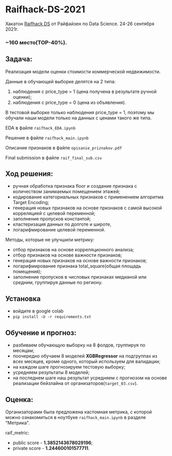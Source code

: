 # Raifhack-DS-2021
Хакатон [Raifhack DS](https://apply.raifhack.ru/competition) от Райфайзен по Data Science. 24-26 сентября 2021г.

### ~160 место(TOP-40%).

## Задача:
Реализация модели оценки стоимости коммерческой недвижимости. 

Данные в обучающей выборке делятся на 2 типа:
  1) наблюдения с price_type = 1 (цена получена в результате ручной оценки);
  2) наблюдения с price_type = 0 (цена из объявления).

В тестовой выборке только наблюдения price_type = 1, поэтому мы обучали наши модели только на данных с ценами такого же типа.

EDA в файле `raifhack_EDA.ipynb`

Решение в файле `raifhack_main.ipynb`

Описание признаков в файле `opisanie_priznakov.pdf`

Final submission в файле `raif_final_sub.csv`

## Ход решения:
- ручная обработка признака floor и создание признака с количеством занимаемых помещением этажей;
- кодирование категориальных признаков с применением алгоритма Target Encoding;
- генерация новых признаков на основе признаков с самой высокой корреляцией с целевой переменной;
- заполнение пропусков константой;
- кластеризация данных по долготе и широте,
- логарифмирование целевой переменной.

Методы, которые не улучшили метрику:
- отбор признаков на основе корреляционного анализа;
- отбор признаков на основе важности признаков;
- генерация новых признаков на основе важности признаков;
- логарифмирование признака total_square(общая площадь помещения);
- заполнение пропусков в числовых признаках медианой или средним, группируя данные по региону.

## Установка
- войдите в google colab
- `pip install -U -r requirements.txt`

## Обучение и прогноз:
- разбиваем обучающую выборку на 8 фолдов, группируя по месяцам;
- поочередно обучаем 8 моделей **XGBRegressor** на подгруппах из всех месяцев, кроме одного, который используем для валидации;
- на каждом шаге прогнозируем тестовую выборку;
- усредняем результаты 8 моделей;
- на последнем шаге наш результат усредняем с прогнозом на основе реализации бейзлайна от организаторов(`target_03.csv`).

## Оценка:
Организаторами была предложена кастомная метрика, с которой можно ознакомиться в ноутбуке `raifhack_main.ipynb` в разделе "Метрика".

raif_metric:
- public score - **1.3852143678029196**;
- private score - **1.244600101577711**.

